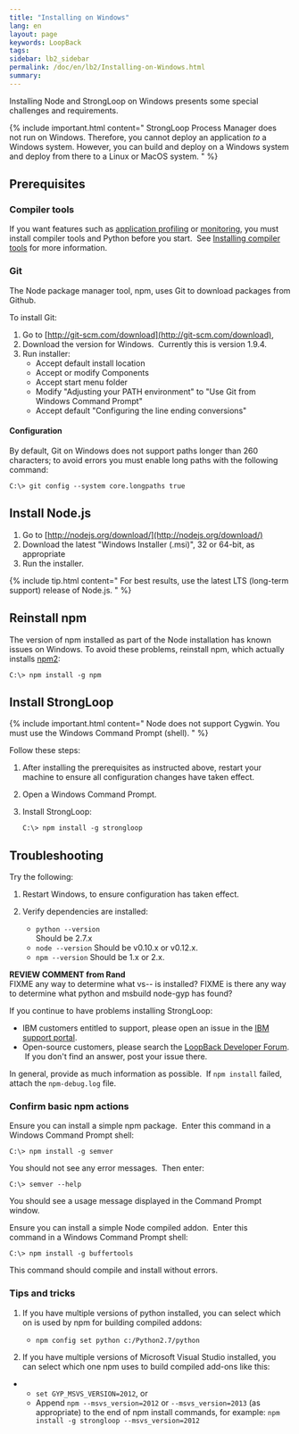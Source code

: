 ```yaml
---
title: "Installing on Windows"
lang: en
layout: page
keywords: LoopBack
tags:
sidebar: lb2_sidebar
permalink: /doc/en/lb2/Installing-on-Windows.html
summary:
---
```


Installing Node and StrongLoop on Windows presents some special challenges and requirements. 

{% include important.html content="
StrongLoop Process Manager does not run on Windows. Therefore, you cannot deploy an application _to_ a Windows system. However, you can build and deploy on a Windows system and deploy from there to a Linux or MacOS system.
" %}

## Prerequisites

### Compiler tools

If you want features such as [application profiling](https://docs.strongloop.com/display/SLC/Profiling) or [monitoring](https://docs.strongloop.com/display/SLC/Monitoring-app-metrics), you must install compiler tools and Python before you start.  See [Installing compiler tools](/doc/{{page.lang}}/lb2/Installing-compiler-tools.html#windows) for more information.

### Git

The Node package manager tool, npm, uses Git to download packages from Github. 

To install Git:

1.  Go to [http://git-scm.com/download](http://git-scm.com/download),
2.  Download the version for Windows.  Currently this is version 1.9.4.
3.  Run installer:
    *   Accept default install location
    *   Accept or modify Components
    *   Accept start menu folder
    *   Modify "Adjusting your PATH environment" to "Use Git from Windows Command Prompt"
    *   Accept default "Configuring the line ending conversions"

#### Configuration

By default, Git on Windows does not support paths longer than 260 characters; to avoid errors you must enable long paths with the following command:

`C:\> git config --system core.longpaths true`

## Install Node.js

1.  Go to [http://nodejs.org/download/](http://nodejs.org/download/)
2.  Download the latest "Windows Installer (.msi)", 32 or 64-bit, as appropriate
3.  Run the installer.

{% include tip.html content="
For best results, use the latest LTS (long-term support) release of Node.js.
" %}

## Reinstall npm

The version of npm installed as part of the Node installation has known issues on Windows. To avoid these problems, reinstall npm, which actually installs [npm2](https://www.npmjs.com/package/npm2):

`C:\> npm install -g npm`

## Install StrongLoop

{% include important.html content="
Node does not support Cygwin. You must use the Windows Command Prompt (shell).
" %}

Follow these steps:

1.  After installing the prerequisites as instructed above, restart your machine to ensure all configuration changes have taken effect.
2.  Open a Windows Command Prompt. 
3.  Install StrongLoop:

    `C:\> npm install -g strongloop`

## Troubleshooting

Try the following:

1.  Restart Windows, to ensure configuration has taken effect.

2.  Verify dependencies are installed:

    *   `python --version`  
        Should be 2.7.x
    *   `node --version`
        Should be v0.10.x or v0.12.x.
    *   `npm --version`
        Should be 1.x or 2.x.

<div class="sl-hidden"><strong>REVIEW COMMENT from Rand</strong><br>FIXME any way to determine what vs-- is installed? FIXME is there any way to determine what python and msbuild node-gyp has found?</div>

If you continue to have problems installing StrongLoop:

*   IBM customers entitled to support, please open an issue in the [IBM support portal](http://www-01.ibm.com/support/docview.wss?uid=swg21593214).
*   Open-source customers, please search the [LoopBack Developer Forum](https://groups.google.com/forum/#!forum/loopbackjs).  If you don't find an answer, post your issue there.

In general, provide as much information as possible.  If `npm install` failed, attach the `npm-debug.log` file.

### Confirm basic npm actions

Ensure you can install a simple npm package.  Enter this command in a Windows Command Prompt shell:

`C:\> npm install -g semver`

You should not see any error messages.  Then enter:

`C:\> semver --help`

You should see a usage message displayed in the Command Prompt window.

Ensure you can install a simple Node compiled addon.  Enter this command in a Windows Command Prompt shell:

`C:\> npm install -g buffertools`

This command should compile and install without errors.

### Tips and tricks

1.  If you have multiple versions of python installed, you can select which on is used by npm for building compiled addons:

    *   `npm config set python c:/Python2.7/python`
2.  If you have multiple versions of Microsoft Visual Studio installed, you can select which one npm uses to build compiled add-ons like this:

*   *   `set GYP_MSVS_VERSION=2012`, or
    *   Append `npm --msvs_version=2012` or `--msvs_version=2013` (as appropriate) to the end of npm install commands, for example: `npm install -g strongloop --msvs_version=2012`
